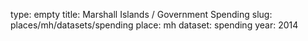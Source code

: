 type: empty
title: Marshall Islands / Government Spending
slug: places/mh/datasets/spending
place: mh
dataset: spending
year: 2014
